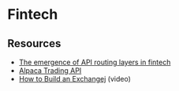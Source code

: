 # Fintech


## Resources

- [The emergence of API routing layers in fintech](https://kunle.app/may-2020-API-routing-layers.html)
- [Alpaca Trading API](https://alpaca.markets/)
- [How to Build an Exchangej](https://blog.janestreet.com/how-to-build-an-exchange/) (video)

